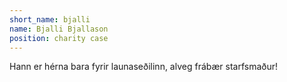 ```yaml
---
short_name: bjalli
name: Bjalli Bjallason
position: charity case
---
```

Hann er hérna bara fyrir launaseðilinn, alveg frábær starfsmaður!
